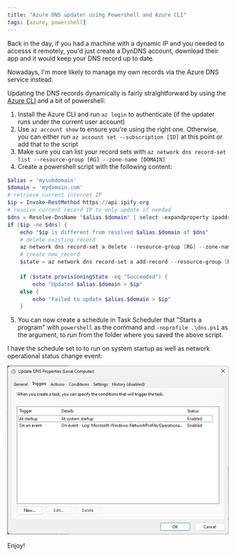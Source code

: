 ```yaml
---
title: "Azure DNS updater using Powershell and Azure CLI"
tags: [azure, powershell]
---
```


Back in the day, if you had a machine with a dynamic IP and you needed to accesss it 
remotely, you'd just create a DynDNS account, download their app and it would keep 
your DNS record up to date.

Nowadays, I'm more likely to manage my own records via the Azure DNS service instead.

Updating the DNS records dynamically is fairly straightforward by using the 
[Azure CLI](https://learn.microsoft.com/en-us/cli/azure/) and a bit of powershell:

1. Install the Azure CLI and run `az login` to authenticate (if the updater runs 
   under the current user account)
2. Use `az account show` to ensure you're using the right one. Otherwise, you can 
   either run `az account set --subscription [ID]` at this point or add that to the script
3. Make sure you can list your record sets with `az network dns record-set list --resource-group [RG] --zone-name [DOMAIN]`
4. Create a powershell script with the following content:

```powershell
$alias = 'mysubdomain'
$domain = 'mydomain.com'
# retrieve current internet IP
$ip = Invoke-RestMethod https://api.ipify.org
# resolve current record IP to only update if needed
$dns = Resolve-DnsName "$alias.$domain" | select -expandproperty ipaddress
if ($ip -ne $dns) {
    echo "$ip is different from resolved $alias.$domain of $dns"
    # delete existing record
    az network dns record-set a delete --resource-group [RG] --zone-name $domain --name $alias --yes
    # create new record
    $state = az network dns record-set a add-record --resource-group [RG] --zone-name $domain --ttl 10 --record-set-name $alias --ipv4-address $ip | convertfrom-json

    if ($state.provisioningState -eq "Succeeded") {
        echo "Updated $alias.$domain > $ip"
    else {
        echo "Failed to update $alias.$domain > $ip"
    }

```

5. You can now create a schedule in Task Scheduler that "Starts a program" with `powershell` as the 
   command and `-noprofile .\dns.ps1` as the argument, to run from the folder where you saved the 
   above script.

I have the schedule set to to run on system startup as well as network operational status change 
event:

![scheduler settings](/img/dns-updater-1.png)


Enjoy!
